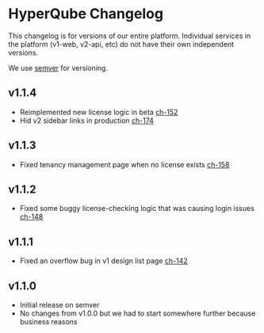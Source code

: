 # HyperQube Changelog

This changelog is for versions of our entire platform. Individual services in the platform (v1-web, v2-api, etc) do not have their own independent versions.

We use [semver](https://semver.org/) for versioning.

## v1.1.4

- Reimplemented new license logic in beta [ch-152](https://app.clubhouse.io/hyperqube/story/152/reimplement-fix-license-logic)
- Hid v2 sidebar links in production [ch-174](https://app.clubhouse.io/hyperqube/story/174/view-resource-usage-needs-to-be-removed-from-production)

## v1.1.3

- Fixed tenancy management page when no license exists [ch-158](https://app.clubhouse.io/hyperqube/story/158/tenancy-management-page-doesn-t-load-when-no-license-exists)

## v1.1.2

- Fixed some buggy license-checking logic that was causing login issues [ch-148](https://app.clubhouse.io/hyperqube/story/148/bug-licenses-are-not-being-detected)

## v1.1.1

- Fixed an overflow bug in v1 design list page [ch-142](https://app.clubhouse.io/hyperqube/story/142/design-cards-overflow-horizontally-without-scrollbar)

## v1.1.0

- Initial release on semver
- No changes from v1.0.0 but we had to start somewhere further because business reasons

